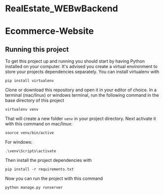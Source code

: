 # RealEstate_WEBwBackend
# Ecommerce-Website

## Running this project

To get this project up and running you should start by having Python installed on your computer. It's advised you create a virtual environment to store your projects dependencies separately. You can install virtualenv with

```
pip install virtualenv
```

Clone or download this repository and open it in your editor of choice. In a terminal (mac/linux) or windows terminal, run the following command in the base directory of this project

```
virtualenv venv
```

That will create a new folder `venv` in your project directory. Next activate it with this command on mac/linux:

```
source venv/bin/active
```

For windows:
```
.\venv\Scripts\activate 
```

Then install the project dependencies with

```
pip install -r requirements.txt
```

Now you can run the project with this command

```
python manage.py runserver
```

